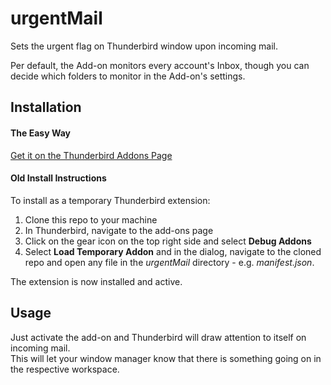 # urgentMail

Sets the urgent flag on Thunderbird window upon incoming mail.

Per default, the Add-on monitors every account's Inbox, though you can decide which folders to monitor in the Add-on's settings.


## Installation

#### The Easy Way
 
[Get it on the Thunderbird Addons Page](https://addons.thunderbird.net/en-GB/thunderbird/addon/urgentmail/)

#### Old Install Instructions
To install as a temporary Thunderbird extension:

1. Clone this repo to your machine
2. In Thunderbird, navigate to the add-ons page
3. Click on the gear icon on the top right side and select __Debug Addons__
4. Select __Load Temporary Addon__ and in the dialog, navigate to the cloned repo and open any file in the _urgentMail_ directory - e.g. _manifest.json_.

The extension is now installed and active.

## Usage
Just activate the add-on and Thunderbird will draw attention to itself on incoming mail.  
This will let your window manager know that there is something going on in the respective workspace.

